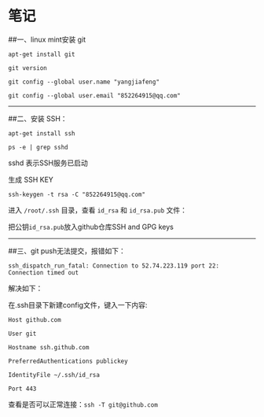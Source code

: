 # 笔记

##一、linux mint安装 git

`apt-get install git`

`git version`

`git config --global user.name "yangjiafeng"`

`git config --global user.email "852264915@qq.com"`

***

##二、安装 SSH： 


`apt-get install ssh`

`ps -e | grep sshd`


sshd 表示SSH服务已启动

生成 SSH KEY

`ssh-keygen -t rsa -C "852264915@qq.com"`

进入 `/root/.ssh` 目录，查看 `id_rsa` 和 `id_rsa.pub` 文件：

把公钥`id_rsa.pub`放入github仓库SSH and GPG keys

***

##三、git push无法提交，报错如下：

`ssh_dispatch_run_fatal: Connection to 52.74.223.119 port 22: Connection timed out`

解决如下：

在.ssh目录下新建config文件，键入一下内容:


`Host github.com`

`User git`

`Hostname ssh.github.com`

`PreferredAuthentications publickey`

`IdentityFile ~/.ssh/id_rsa`

`Port 443`


查看是否可以正常连接：`ssh -T git@github.com`